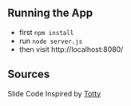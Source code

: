 Running the App
--------------
 - first  `npm install`
 - run `node server.js`
 - then visit http://localhost:8080/


 ## Sources

 Slide Code Inspired by [Totty](http://stackoverflow.com/a/21776056)
